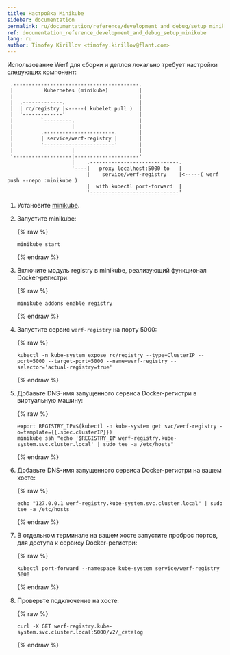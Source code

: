 ```yaml
---
title: Настройка Minikube
sidebar: documentation
permalink: ru/documentation/reference/development_and_debug/setup_minikube.html
ref: documentation_reference_development_and_debug_setup_minikube
lang: ru
author: Timofey Kirillov <timofey.kirillov@flant.com>
---
```


Использование Werf для сборки и деплоя локально требует настройки следующих компонент:

     .-----------------------------------------.
     |          Kubernetes (minikube)          |
     |                                         |
     |  .-------------.                        |
     |  | rc/registry |<-----( kubelet pull )  |
     |  '-------------'                        |
     |         `---------.                     |
     |                   |                     |
     |         .-----------------------.       |
     |         | service/werf-registry |       |
     |         '-----------------------'       |
     |                   |                     |
     '-------------------|---------------------'
                         |    .-----------------------------.
                         '----|   proxy localhost:5000 to   |
                              |    service/werf-registry    |<-----( werf push --repo :minikube )
                              |  with kubectl port-forward  |
                              '-----------------------------'

1. Установите [minikube](https://github.com/kubernetes/minikube).
2. Запустите minikube:

   {% raw %}
   ```
   minikube start
   ```
   {% endraw %}

3. Включите модуль registry в minikube, реализующий функционал Docker-регистри:

   {% raw %}
   ```
   minikube addons enable registry
   ```
   {% endraw %}

4. Запустите сервис `werf-registry` на порту 5000:

   {% raw %}
   ```
   kubectl -n kube-system expose rc/registry --type=ClusterIP --port=5000 --target-port=5000 --name=werf-registry --selector='actual-registry=true'
   ```
   {% endraw %}

5. Добавьте DNS-имя запущенного сервиса Docker-регистри в виртуальную машину:

   {% raw %}
   ```
   export REGISTRY_IP=$(kubectl -n kube-system get svc/werf-registry -o=template={{.spec.clusterIP}})
   minikube ssh "echo '$REGISTRY_IP werf-registry.kube-system.svc.cluster.local' | sudo tee -a /etc/hosts"
   ```
   {% endraw %}

6. Добавьте DNS-имя запущенного сервиса Docker-регистри на вашем хосте:

   {% raw %}
   ```
   echo "127.0.0.1 werf-registry.kube-system.svc.cluster.local" | sudo tee -a /etc/hosts
   ```
   {% endraw %}

7. В отдельном терминале на вашем хосте запустите проброс портов, для доступа к сервису Docker-регистри:

   {% raw %}
   ```
   kubectl port-forward --namespace kube-system service/werf-registry 5000
   ```
   {% endraw %}

8. Проверьте подключение на хосте:

   {% raw %}
   ```
   curl -X GET werf-registry.kube-system.svc.cluster.local:5000/v2/_catalog
   ```
   {% endraw %}
